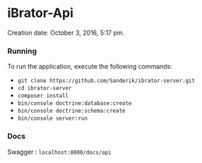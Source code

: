 iBrator-Api
===========

Creation date:  October 3, 2016, 5:17 pm. 

### Running ###

To run the application, execute the following commands:

- `git clone https://github.com/Sanderik/ibrator-server.git`
- `cd ibrator-server`
- `composer install`
- `bin/console doctrine:database:create`
- `bin/console doctrine:schema:create`
- `bin/console server:run`

### Docs ###

Swagger : `localhost:8000/docs/api`

